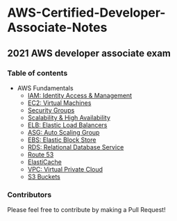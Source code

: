 # AWS-Certified-Developer-Associate-Notes

## 2021 AWS developer associate exam

### Table of contents

- AWS Fundamentals
  - [IAM: Identity Access & Management](1-aws-fundamentals/identity_and_access_management.md)
  - [EC2: Virtual Machines](1-aws-fundamentals/ec2.md)
  - [Security Groups](1-aws-fundamentals/security_groups.md)
  - [Scalability & High Availability](1-aws-fundamentals/scalability_and_high_availability.md)
  - [ELB: Elastic Load Balancers](1-aws-fundamentals/elastic_load_balancers.md)
  - [ASG: Auto Scaling Group](1-aws-fundamentals/auto_scaling_group.md)
  - [EBS: Elastic Block Store]()
  - [RDS: Relational Database Service]()
  - [Route 53]()
  - [ElastiCache]()
  - [VPC: Virtual Private Cloud]()
  - [S3 Buckets]()

### Contributors

Please feel free to contribute by making a Pull Request!
